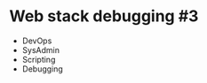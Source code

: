 <h1>Web stack debugging #3</h1>
<ul>
<li>DevOps</li>
<li>SysAdmin</li>
<li>Scripting</li>
<li>Debugging</li>
</ul>
